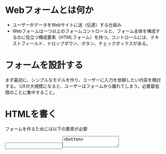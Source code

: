 # Webフォームとは何か
- ユーザーがデータをWebサイトに送（伝達）する仕組み
- Webフォームは一つ以上のフォームコントロールと、フォーム全体を構成するのに役立つ構成要素（HTMLフォーム）を持つ。コントロールには、テキストフィールド、ドロップダウン、ボタン、チェックボックスがある。

# フォームを設計する
まず最初に、シンプルなモデルを作り、ユーザーに入力を依頼したい内容を検討する。
UXが大規模になると、ユーザーはフォームから離れてしまう。必要最低限のことに集中すること。

# HTMLを書く
フォームを作るためには以下の要素が必要
<form><label><input><textarea><button>

<form>要素
- 全ての要素はform要素から始まる。
- divやpと同様にコンテナ要素
- 全ての要素は省略可能だが、action(URLを指定)とmethod(HTTPメソッドを指定)は記述するのがよい。

<label><input><textarea>でウィジェットを追加する。

<button>を追加する。
